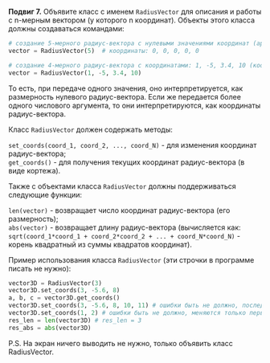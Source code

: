 **Подвиг 7.** Объявите класс с именем `RadiusVector` для описания и работы с n-мерным вектором (у которого n координат).
Объекты этого класса должны создаваться командами:

```python
# создание 5-мерного радиус-вектора с нулевыми значениями координат (аргумент - целое число больше 1)
vector = RadiusVector(5)  # координаты: 0, 0, 0, 0, 0

# создание 4-мерного радиус-вектора с координатами: 1, -5, 3.4, 10 (координаты - любые целые или вещественные числа)
vector = RadiusVector(1, -5, 3.4, 10)
```

То есть, при передаче одного значения, оно интерпретируется, как размерность нулевого радиус-вектора.
Если же передается более одного числового аргумента, то они интерпретируются, как координаты радиус-вектора.

Класс `RadiusVector` должен содержать методы:

`set_coords(coord_1, coord_2, ..., coord_N)` - для изменения координат радиус-вектора; \
`get_coords()` - для получения текущих координат радиус-вектора (в виде кортежа).

Также с объектами класса `RadiusVector` должны поддерживаться следующие функции:

`len(vector)` - возвращает число координат радиус-вектора (его размерность); \
`abs(vector)` - возвращает длину радиус-вектора (вычисляется как: \
`sqrt(coord_1*coord_1 + coord_2*coord_2 + ... + coord_N*coord_N)` - корень квадратный из суммы квадратов координат).

Пример использования класса `RadiusVector` (эти строчки в программе писать не нужно):

```python
vector3D = RadiusVector(3)
vector3D.set_coords(3, -5.6, 8)
a, b, c = vector3D.get_coords()
vector3D.set_coords(3, -5.6, 8, 10, 11) # ошибки быть не должно, последние две координаты игнорируются
vector3D.set_coords(1, 2) # ошибки быть не должно, меняются только первые две координаты
res_len = len(vector3D) # res_len = 3
res_abs = abs(vector3D)
```

P.S. На экран ничего выводить не нужно, только объявить класс RadiusVector.